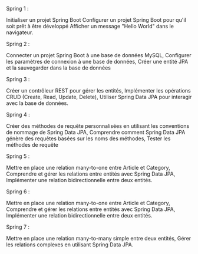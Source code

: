 Spring 1 :

Initialiser un projet Spring Boot
Configurer un projet Spring Boot pour qu'il soit prêt à être développé
Afficher un message "Hello World" dans le navigateur.

Spring 2 :

Connecter un projet Spring Boot à une base de données MySQL,
Configurer les paramètres de connexion à une base de données,
Créer une entité JPA et la sauvegarder dans la base de données

Spring 3 :

Créer un contrôleur REST pour gérer les entités,
Implémenter les opérations CRUD (Create, Read, Update, Delete),
Utiliser Spring Data JPA pour interagir avec la base de données.

Spring 4 :

Créer des méthodes de requête personnalisées en utilisant les conventions de nommage de Spring Data JPA,
 Comprendre comment Spring Data JPA génère des requêtes basées sur les noms des méthodes,
 Tester les méthodes de requête 

Spring  5 : 

Mettre en place une relation many-to-one entre Article et Category,
Comprendre et gérer les relations entre entités avec Spring Data JPA, 
Implémenter une relation bidirectionnelle entre deux entités.

Spring 6 : 

Mettre en place une relation many-to-one entre Article et Category,
Comprendre et gérer les relations entre entités avec Spring Data JPA, 
Implémenter une relation bidirectionnelle entre deux entités.

Spring 7 : 

Mettre en place une relation many-to-many simple entre deux entités, 
Gérer les relations complexes en utilisant Spring Data JPA.
